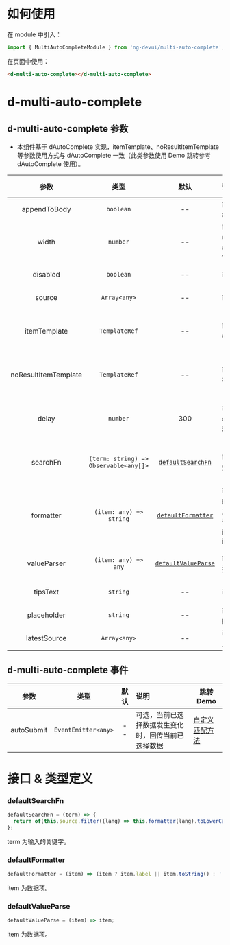 # 如何使用

在 module 中引入：

```ts
import { MultiAutoCompleteModule } from 'ng-devui/multi-auto-complete';
```

在页面中使用：

```html
<d-multi-auto-complete></d-multi-auto-complete>
```

# d-multi-auto-complete

## d-multi-auto-complete 参数

- 本组件基于 dAutoComplete 实现，itemTemplate、noResultItemTemplate 等参数使用方式与 dAutoComplete 一致（此类参数使用 Demo 跳转参考 dAutoComplete 使用）。

|         参数         |                 类型                  |                   默认                    | 说明                                                                           | 跳转 Demo                                  |
| :------------------: | :-----------------------------------: | :---------------------------------------: | :----------------------------------------------------------------------------- | ------------------------------------------ |
|     appendToBody     |               `boolean`               |                    --                     | 可选，是否 appendToBody                                                        | [基本用法](demo#basic-usage)               |
|        width         |               `number`                |                    --                     | 可选，控制下拉框宽度，搭配 appendToBody 使用（`px`）                           |
|       disabled       |               `boolean`               |                    --                     | 可选，是否禁用                                                                 | [使用禁用](demo#auto-complete-disabled)    |
|        source        |             `Array<any>`              |                    --                     | 可选，数据列表                                                                 | [基本用法](demo#basic-usage)               |
|     itemTemplate     |             `TemplateRef`             |                    --                     | 可选，下拉选项模板                                                             | [自定义模板展示](demo#auto-custom)         |
| noResultItemTemplate |             `TemplateRef`             |                    --                     | 可选，结果不存在时的显示模板                                                   | [自定义模板展示](demo#auto-custom)         |
|        delay         |               `number`                |                    300                    | 可选，输入结束 dalay 毫秒后启动查询（`ms`）                                    | [自定义模板展示](demo#auto-custom)         |
|       searchFn       | `(term: string) => Observable<any[]>` |   [`defaultSearchFn`](#defaultsearchfn)   | 可选，自定义搜索过滤                                                           | [自定义匹配方法](demo#auto-complete-array) |
|      formatter       |        `(item: any) => string`        |  [`defaultFormatter`](#defaultformatter)  | 可选，对 item 的数据进行自定义显示内容，默认显示 item.label 或 item.toString() | [设置禁用](demo#auto-disable)              |
|     valueParser      |         `(item: any) => any`          | [`defaultValueParse`](#defaultvalueparse) | 可选，对选中数据进行转化                                                       | [启用懒加载](demo#auto-lazy-load)          |
|       tipsText       |               `string`                |                    --                     | 可选，提示文字                                                                 | [设置禁用](demo#auto-disable)              |
|     placeholder      |               `string`                |                    --                     | 可选，placeholder                                                              | [基本用法](demo#basic-usage)               |
|     latestSource     |             `Array<any>`              |                    --                     | 可选， 最近输入                                                                | [最近输入](demo#auto-latest)               |

## d-multi-auto-complete 事件

|    参数    |        类型         | 默认 | 说明                                               | 跳转 Demo                                  |
| :--------: | :-----------------: | :--: | :------------------------------------------------- | ------------------------------------------ |
| autoSubmit | `EventEmitter<any>` |  --  | 可选，当前已选择数据发生变化时，回传当前已选择数据 | [自定义匹配方法](demo#auto-complete-array) |

# 接口 & 类型定义

### defaultSearchFn

```ts
defaultSearchFn = (term) => {
  return of(this.source.filter((lang) => this.formatter(lang).toLowerCase().indexOf(term.toLowerCase()) !== -1));
};
```

term 为输入的关键字。

### defaultFormatter

```ts
defaultFormatter = (item) => (item ? item.label || item.toString() : '');
```

item 为数据项。

### defaultValueParse

```ts
defaultValueParse = (item) => item;
```

item 为数据项。
